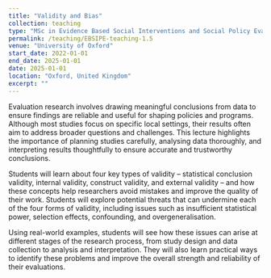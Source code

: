 ```yaml
---
title: "Validity and Bias"
collection: teaching
type: "MSc in Evidence Based Social Interventions and Social Policy Evaluation"
permalink: /teaching/EBSIPE-teaching-1.5
venue: "University of Oxford"
start_date: 2022-01-01
end_date: 2025-01-01
date: 2025-01-01
location: "Oxford, United Kingdom"
excerpt: ""
---
```

Evaluation research involves drawing meaningful conclusions from data to ensure findings are reliable and useful for shaping policies and programs. Although most studies focus on specific local settings, their results often aim to address broader questions and challenges. This lecture highlights the importance of planning studies carefully, analysing data thoroughly, and interpreting results thoughtfully to ensure accurate and trustworthy conclusions.

Students will learn about four key types of validity – statistical conclusion validity, internal validity, construct validity, and external validity – and how these concepts help researchers avoid mistakes and improve the quality of their work. Students will explore potential threats that can undermine each of the four forms of validity, including issues such as insufficient statistical power, selection effects, confounding, and overgeneralisation.

Using real-world examples, students will see how these issues can arise at different stages of the research process, from study design and data collection to analysis and interpretation. They will also learn practical ways to identify these problems and improve the overall strength and reliability of their evaluations.


